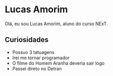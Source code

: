 # Lucas Amorim

Olá, eu sou Lucas Amorim, aluno do curso NExT.

## Curiosidades

* Possuo 3 tatuagens
* Irei me tornar programador
* O filme do Homem Aranha deveria sair logo
* Passei direto no Detran